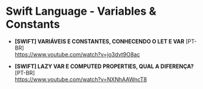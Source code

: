 # Swift Language - Variables & Constants

- **[SWIFT] VARIÁVEIS E CONSTANTES, CONHECENDO O LET E VAR** [PT-BR] \
https://www.youtube.com/watch?v=jo3dvt9O8ac

- **[SWIFT] LAZY VAR E COMPUTED PROPERTIES, QUAL A DIFERENÇA?** [PT-BR] \
https://www.youtube.com/watch?v=NXNhAAWncT8